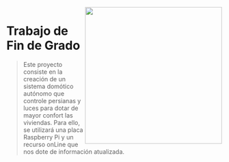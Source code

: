 <img width="320" src="https://www.raspberrypi.org/app/uploads/2017/06/Powered-by-Raspberry-Pi-Logo_Outline-Colour-Screen-500x153.png" align="right" />

# Trabajo de Fin de Grado 
> Este proyecto consiste en la creación de un sistema domótico autónomo que controle persianas y luces para dotar de mayor confort las viviendas.
Para ello, se utilizará una placa Raspberry Pi y un recurso onLine que nos dote de información atualizada.


